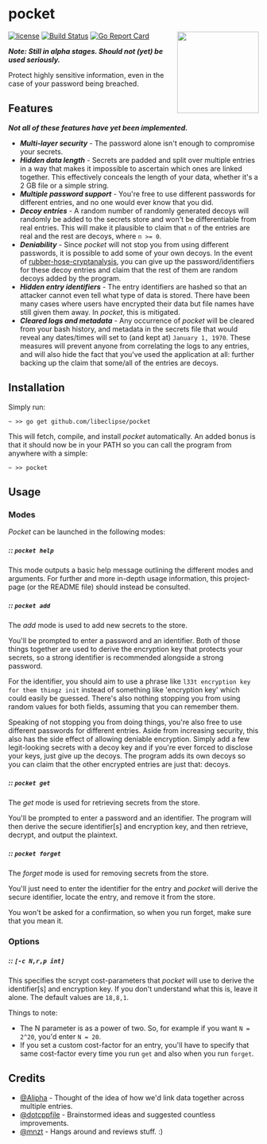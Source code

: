 # pocket

<img align="right" src="https://cdn.rawgit.com/libeclipse/pocket/master/pocket.svg" height="164">

[![license](https://img.shields.io/github/license/libeclipse/pocket.svg)](https://raw.githubusercontent.com/libeclipse/pocket/master/LICENSE) [![Build Status](https://travis-ci.org/libeclipse/pocket.svg?branch=master)](https://travis-ci.org/libeclipse/pocket) [![Go Report Card](https://goreportcard.com/badge/github.com/libeclipse/pocket)](https://goreportcard.com/report/github.com/libeclipse/pocket)

***Note: Still in alpha stages. Should not (yet) be used seriously.***

Protect highly sensitive information, even in the case of your password being breached.

## Features

***Not all of these features have yet been implemented.***

* ***Multi-layer security*** - The password alone isn't enough to compromise your secrets.
* ***Hidden data length*** - Secrets are padded and split over multiple entries in a way that makes it impossible to ascertain which ones are linked together. This effectively conceals the length of your data, whether it's a 2 GB file or a simple string.
* ***Multiple password support*** - You're free to use different passwords for different entries, and no one would ever know that you did.
* ***Decoy entries*** - A random number of randomly generated decoys will randomly be added to the secrets store and won't be differentiable from real entries. This will make it plausible to claim that `n` of the entries are real and the rest are decoys, where `n >= 0`.
* ***Deniability*** - Since *pocket* will not stop you from using different passwords, it is possible to add some of your own decoys. In the event of [rubber-hose-cryptanalysis](https://en.wikipedia.org/wiki/Rubber-hose_cryptanalysis), you can give up the password/identifiers for these decoy entries and claim that the rest of them are random decoys added by the program.
* ***Hidden entry identifiers*** - The entry identifiers are hashed so that an attacker cannot even tell what type of data is stored. There have been many cases where users have encrypted their data but file names have still given them away. In *pocket*, this is mitigated.
* ***Cleared logs and metadata*** - Any occurrence of *pocket* will be cleared from your bash history, and metadata in the secrets file that would reveal any dates/times will set to (and kept at) `January 1, 1970`. These measures will prevent anyone from correlating the logs to any entries, and will also hide the fact that you've used the application at all: further backing up the claim that some/all of the entries are decoys.

## Installation

Simply run:

`~ >> go get github.com/libeclipse/pocket`

This will fetch, compile, and install *pocket* automatically. An added bonus is that it should now be in your PATH so you can call the program from anywhere with a simple:

`~ >> pocket`

## Usage

### Modes

*Pocket* can be launched in the following modes:

##### :: `pocket help`

This mode outputs a basic help message outlining the different modes and arguments. For further and more in-depth usage information, this project-page (or the README file) should instead be consulted.

##### :: `pocket add`

The *add* mode is used to add new secrets to the store.

You'll be prompted to enter a password and an identifier. Both of those things together are used to derive the encryption key that protects your secrets, so a strong identifier is recommended alongside a strong password.

For the identifier, you should aim to use a phrase like `l33t encryption key for them thingz init` instead of something like 'encryption key' which could easily be guessed. There's also nothing stopping you from using random values for both fields, assuming that you can remember them.

Speaking of not stopping you from doing things, you're also free to use different passwords for different entries. Aside from increasing security, this also has the side effect of allowing deniable encryption. Simply add a few legit-looking secrets with a decoy key and if you're ever forced to disclose your keys, just give up the decoys. The program adds its own decoys so you can claim that the other encrypted entries are just that: decoys.

##### :: `pocket get`

The *get* mode is used for retrieving secrets from the store.

You'll be prompted to enter a password and an identifier. The program will then derive the secure identifier[s] and encryption key, and then retrieve, decrypt, and output the plaintext.

##### :: `pocket forget`

The *forget* mode is used for removing secrets from the store.

You'll just need to enter the identifier for the entry and *pocket* will derive the secure identifier, locate the entry, and remove it from the store.

You won't be asked for a confirmation, so when you run forget, make sure that you mean it.

### Options

##### :: `[-c N,r,p int]`

This specifies the scrypt cost-parameters that *pocket* will use to derive the identifier[s] and encryption key. If you don't understand what this is, leave it alone. The default values are `18,8,1`.

Things to note:

* The N parameter is as a power of two. So, for example if you want `N = 2^20`, you'd enter `N = 20`.
* If you set a custom cost-factor for an entry, you'll have to specify that same cost-factor every time you run `get` and also when you run `forget`.

## Credits

- [@Alipha](https://github.com/alipha/) - Thought of the idea of how we'd link data together across multiple entries.
- [@dotcppfile](https://twitter.com/dotcppfile) - Brainstormed ideas and suggested countless improvements.
- [@mnzt](https://github.com/mnzt) - Hangs around and reviews stuff. :)

